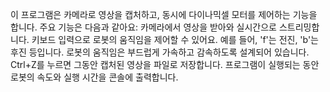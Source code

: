 이 프로그램은 카메라로 영상을 캡처하고, 동시에 다이나믹셀 모터를 제어하는 기능을 합니다. 주요 기능은 다음과 같아요:
카메라에서 영상을 받아와 실시간으로 스트리밍합니다.
키보드 입력으로 로봇의 움직임을 제어할 수 있어요. 예를 들어, 'f'는 전진, 'b'는 후진 등입니다.
로봇의 움직임은 부드럽게 가속하고 감속하도록 설계되어 있습니다.
Ctrl+Z를 누르면 그동안 캡처된 영상을 파일로 저장합니다.
프로그램이 실행되는 동안 로봇의 속도와 실행 시간을 콘솔에 출력합니다.
